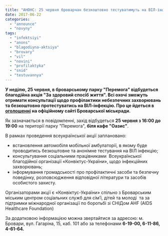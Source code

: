 ```yaml
---
title: "АНОНС: 25 червня броварчан безкоштовно тестуватимуть на ВІЛ-інфекцію"
date: 2017-06-22
categories: 
  - "announce"
  - "novyny"
tags: 
  - "infektsiyi"
  - "anons"
  - "blagodiyna-aktsiya"
  - "brovary"
  - "vil"
  - "novini"
  - "profilaktyka"
  - "snid"
  - "testuvannya"
---
```


**У неділю, 25 червня, в броварському парку "Перемога" відбудеться благодійна акція "За здоровий спосіб життя". Всі охочі зможуть отримати консультації щодо профілактики небезпечних захворювань та безкоштовно протестуватись на ВІЛ-інфекцію. Про це йдеться в [оголошенні](http://brovary-rada.gov.ua/news/15327.html) на офіційному сайті Броварської міськради.**

Як зазначається в повідомленні, захід відбудеться **25 червня з 16:00 до 19:00** на території парку "Перемога", **біля кафе "Оазис"**.

В рамках проведення всеукраїнської акції заплановано:

- встановлення автомобіля мобільної амбулаторії, в якому буде проводитись безкоштовне та анонімне тестування на ВІЛ інфекцію;
- консультування соціальними працівниками  Всеукраїнської благодійної організації «Конвіктус-України», щодо інфекційних захворювань;
- інформування громадськості про профілактичні засоби та безпечну поведінку, розповсюдження відповідної літератури та засобів особистого захисту.

Організаторами акції є «Конвіктус-України» спільно з Броварським міським центром соціальних служб для сім’ї, дітей та молоді  та за підтримки міжнародної організації по боротьбі зі СНІДом AHF (AIDS Healthcare Foundation)

За додатковою інформацією можна звертайтися за адресою: м. Бровари, вул. Гагаріна, 15, каб. 101 або за телефонами **6-19-00, 6-11-86, 4-61-64.**
